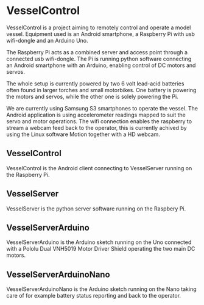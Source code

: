 <h1>VesselControl</h1>

VesselControl is a project aiming to remotely control and operate a model vessel. Equipment used is an Android smartphone, a Raspberry Pi with usb wifi-dongle and an Arduino Uno.

The Raspberry Pi acts as a combined server and access point through a connected usb wifi-dongle. 
The Pi is running python software connecting an Android smartphone with an Arduino, enabling control of DC motors and servos.

The whole setup is currently powered by two 6 volt lead-acid batteries often found in larger torches and small motorbikes. One battery is powering the motors and servos, while the other one is solely powering the Pi.

We are currently using Samsung S3 smartphones to operate the vessel. The Android application is using accelerometer readings mapped to suit the servo and motor operations.
The wifi connection enables the raspberry to stream a webcam feed back to the operator, this is currently achived by using the Linux software Motion together with a HD webcam.

<h2>VesselControl</h2>
VesselControl is the Android client connecting to VesselServer running on the Raspberry Pi.

<h2>VesselServer</h2>
VesselServer is the python server software running on the Raspbery Pi.

<h2>VesselServerArduino</h2>
VesselServerArduino is the Arduino sketch running on the Uno connected with a Pololu Dual VNH5019 Motor Driver Shield operating the two main DC motors.

<h2>VesselServerArduinoNano</h2>
VesselServerArduinoNano is the Arduino sketch running on the Nano taking care of for example battery status reporting and back to the operator.
